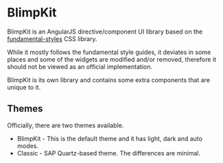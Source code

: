 # BlimpKit

BlimpKit is an AngularJS directive/component UI library based on the <a href="https://sap.github.io/fundamental-styles/">fundamental-styles</a> CSS library.

While it mostly follows the fundamental style guides, it deviates in some places and some of the widgets are modified and/or removed, therefore it should not be viewed as an official implementation.

BlimpKit is its own library and contains some extra components that are unique to it.

## Themes

Officially, there are two themes available.

* BlimpKit - This is the default theme and it has light, dark and auto modes.
* Classic - SAP Quartz-based theme. The differences are minimal.